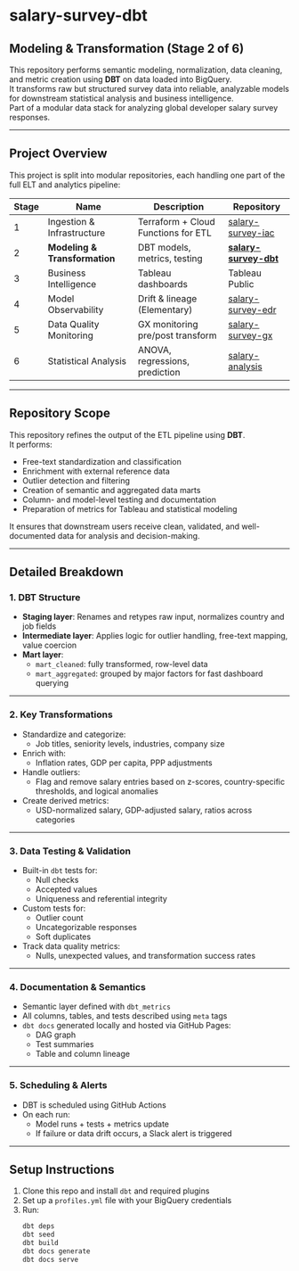 # salary-survey-dbt

## Modeling & Transformation (Stage 2 of 6)

This repository performs semantic modeling, normalization, data cleaning, and metric creation using **DBT** on data loaded into BigQuery.  
It transforms raw but structured survey data into reliable, analyzable models for downstream statistical analysis and business intelligence.  
Part of a modular data stack for analyzing global developer salary survey responses.

---

## Project Overview

This project is split into modular repositories, each handling one part of the full ELT and analytics pipeline:

| Stage | Name                        | Description                                | Repository |
|-------|-----------------------------|--------------------------------------------|------------|
| 1     | Ingestion & Infrastructure  | Terraform + Cloud Functions for ETL        | [salary-survey-iac](https://github.com/Viktor-Soltesz/salary-survey-iac) |
| 2     | **Modeling & Transformation**   | DBT models, metrics, testing            | **[salary-survey-dbt](https://github.com/Viktor-Soltesz/salary-survey-dbt)** |
| 3     | Business Intelligence       | Tableau dashboards                         | Tableau Public |
| 4     | Model Observability         | Drift & lineage (Elementary)               | [salary-survey-edr](https://github.com/Viktor-Soltesz/salary-survey-edr) |
| 5     | Data Quality Monitoring     | GX monitoring pre/post transform           | [salary-survey-gx](https://github.com/Viktor-Soltesz/salary-survey-gx) |
| 6     | Statistical Analysis        | ANOVA, regressions, prediction             | [salary-analysis](https://github.com/Viktor-Soltesz/salary-analysis) |

---

## Repository Scope

This repository refines the output of the ETL pipeline using **DBT**.  
It performs:
- Free-text standardization and classification
- Enrichment with external reference data
- Outlier detection and filtering
- Creation of semantic and aggregated data marts
- Column- and model-level testing and documentation
- Preparation of metrics for Tableau and statistical modeling

It ensures that downstream users receive clean, validated, and well-documented data for analysis and decision-making.

---

## Detailed Breakdown

### 1. DBT Structure

- **Staging layer**: Renames and retypes raw input, normalizes country and job fields
- **Intermediate layer**: Applies logic for outlier handling, free-text mapping, value coercion
- **Mart layer**:
  - `mart_cleaned`: fully transformed, row-level data
  - `mart_aggregated`: grouped by major factors for fast dashboard querying

---

### 2. Key Transformations

- Standardize and categorize:
  - Job titles, seniority levels, industries, company size
- Enrich with:
  - Inflation rates, GDP per capita, PPP adjustments
- Handle outliers:
  - Flag and remove salary entries based on z-scores, country-specific thresholds, and logical anomalies
- Create derived metrics:
  - USD-normalized salary, GDP-adjusted salary, ratios across categories

---

### 3. Data Testing & Validation

- Built-in `dbt` tests for:
  - Null checks
  - Accepted values
  - Uniqueness and referential integrity
- Custom tests for:
  - Outlier count
  - Uncategorizable responses
  - Soft duplicates
- Track data quality metrics:
  - Nulls, unexpected values, and transformation success rates

---

### 4. Documentation & Semantics

- Semantic layer defined with `dbt_metrics`
- All columns, tables, and tests described using `meta` tags
- `dbt docs` generated locally and hosted via GitHub Pages:
  - DAG graph
  - Test summaries
  - Table and column lineage

---

### 5. Scheduling & Alerts

- DBT is scheduled using GitHub Actions
- On each run:
  - Model runs + tests + metrics update
  - If failure or data drift occurs, a Slack alert is triggered

---

## Setup Instructions

1. Clone this repo and install `dbt` and required plugins
2. Set up a `profiles.yml` file with your BigQuery credentials
3. Run:
   ```bash
   dbt deps
   dbt seed
   dbt build
   dbt docs generate
   dbt docs serve
